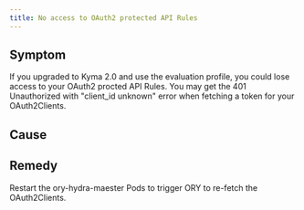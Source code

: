 ```yaml
---
title: No access to OAuth2 protected API Rules
---
```


## Symptom

If you upgraded to Kyma 2.0 and use the evaluation profile, you could lose access to your OAuth2 procted API Rules. You may get the 401 Unauthorized with "client_id unknown" error when fetching a token for your OAuth2Clients.

## Cause

## Remedy

Restart the ory-hydra-maester Pods to trigger ORY to re-fetch the OAuth2Clients.
